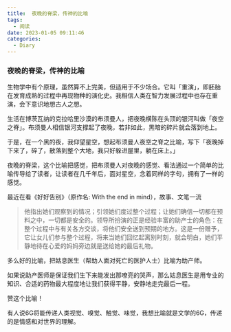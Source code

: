 ```yaml
---
title:  夜晚的脊梁，传神的比喻 
tags:
  - 阅读 
date: 2023-01-05 09:11:46
categories:
  - Diary
---
```





### 夜晚的脊梁，传神的比喻



生物学中有个原理，虽然算不上完美，但适用于不少场合。它叫「重演」，即胚胎在发育成熟的过程中再现物种的演化史。我相信人类在智力发展过程中也存在重演，会下意识地想古人之想。



生活在博茨瓦纳的克拉哈里沙漠的布须曼人，把夜晚横陈在头顶的银河叫做「夜空之脊」。布须曼人相信银河支撑起了夜晚，若非如此，黑暗的碎片就会落到地上。



于是，在一个黑的夜，我仰望星空，想起布须曼人夜空之脊之比喻，写下「夜晚掉下来了，碎了，散落到整个大地，我只好躲进屋里，躺在床上。」

夜晚的脊梁，这个比喻把感觉，把布须曼人对夜晚的感觉、看法通过一个简单的比喻传导给了读者，让读者在几千年后，面对星空，念着同样的字句，拥有了一样的感觉。

最近在看《好好告别》（原作名: With the end in mind），故事、文笔一流

> 他指出她们观察到的情况；引领她们度过整个过程；让她们确信一切都在预料之中，一切都是安全的。领导所扮演的正是经验丰富的助产士的角色：在整个过程中与有关各方交谈，将他们安全送到预期的地方。这是一份赠予，它让女儿们参与整个过程，将来当她们回忆起离别时刻，就会明白，她们平静地待在心爱的妈妈旁边就是送给她的最后礼物。

多么好的比喻，把姑息医生（帮助人面对死亡的医护人士）比喻为助产师。

如果说助产医师是保证我们生下来能发出那嘹亮的哭声，那么姑息医生是用专业的知识、合适的药物最大程度地让我们获得平静，安静地走完最后一程。

赞这个比喻！

有人说6G将能传递人类视觉、嗅觉、触觉、味觉，我想比喻就是文学的6G，传递的是情感和对世界的理解。



